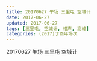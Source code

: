 ```yaml
---
title: 20170627 午场 三里屯 空城计
date: 2017-06-27
updated: 2017-06-27
tags: [三里屯, 空城计, 相声, 高峰] 
categories: (2017)丁酉年场次 
---
```

20170627 午场 三里屯 空城计
